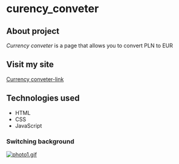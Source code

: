 # curency_conveter
## About project
*Currency conveter* is a page that allows you to convert PLN to EUR
## Visit my site
[Currency conveter-link](https://kacperm02.github.io/currency-conveter/)
## Technologies used
- HTML
- CSS
- JavaScript
### Switching background
[![photo1.gif](https://i.postimg.cc/C5ftQNF6/photo1.gif)](https://postimg.cc/kRqfVWRx)
